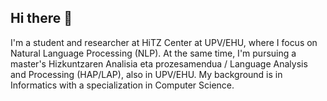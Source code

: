 ## Hi there 👋

I'm a student and researcher at HiTZ Center at UPV/EHU, where I focus on Natural Language Processing (NLP). At the same time, I'm pursuing a master's Hizkuntzaren Analisia eta prozesamendua / Language Analysis and Processing (HAP/LAP), also in UPV/EHU. My background is in Informatics with a specialization in Computer Science.

<!--
**telmobriones/telmobriones** is a ✨ _special_ ✨ repository because its `README.md` (this file) appears on your GitHub profile.

Here are some ideas to get you started:

- 🔭 I’m currently working on ...
- 🌱 I’m currently learning ...
- 👯 I’m looking to collaborate on ...
- 🤔 I’m looking for help with ...
- 💬 Ask me about ...
- 📫 How to reach me: ...
- 😄 Pronouns: ...
- ⚡ Fun fact: ...
-->
